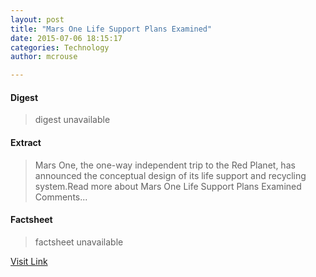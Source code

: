 ```yaml
---
layout: post
title: "Mars One Life Support Plans Examined"
date: 2015-07-06 18:15:17
categories: Technology
author: mcrouse

---
```



#### Digest
>digest unavailable

#### Extract
>Mars One, the one-way independent trip to the Red Planet, has announced the conceptual design of its life support and recycling system.Read more about Mars One Life Support Plans Examined Comments...

#### Factsheet
>factsheet unavailable

[Visit Link](http://www.pddnet.com/articles/2015/07/mars-one-life-support-plans-examined)


